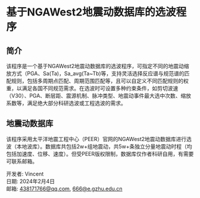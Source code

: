 # 基于NGAWest2地震动数据库的选波程序
## 简介
该程序是一个基于NGAWest2地震动数据库的选波程序，可指定不同的地震动缩放方式（PGA、Sa(Ta)，Sa_avg(Ta~Tb)等，支持灵活选择反应谱与规范谱的匹配规则，包括多周期点匹配、周期范围匹配等，且可以自定义不同匹配规则的权重，以满足各国不同规范需求。在选波时可设置多种约束条件，如剪切波速（V30）、PGA、断层距、震源机制、脉冲类型、地震动事件最大选中次数、缩放系数等，满足绝大部分科研选波或工程选波的需求。
## 地震动数据库
该程序采用太平洋地震工程中心（PEER）官网的NGAWest2地震动数据库进行选波（本地波库）。数据库共包括2w+组地震动，共5w+条独立分量地震动时程（均包括加速度、位移、速度）。但受PEER版权限制，数据库仅作者科研自用，有需要可联系邮箱。

开发者: Vincent  
日期: 2024年2月4日  
邮箱: 438171766@qq.com, 666@e.gzhu.edu.cn
